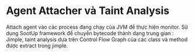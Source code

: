 # Agent Attacher và Taint Analysis
Attach agent vào các process đang chạy của JVM để thực hiện monitor. Sử dụng SootUp framework để chuyển bytecode thành dạng trung gian : Jimple, taint analysis dựa trên Control Flow Graph của các class và method được extract trong jimple.
